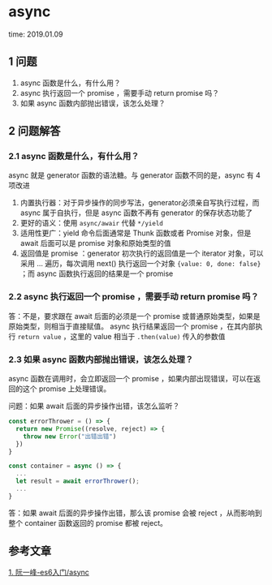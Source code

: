 # async

time: 2019.01.09

## 1 问题

1. async 函数是什么，有什么用？
2. async 执行返回一个 promise ，需要手动 return promise 吗？
3. 如果 async 函数内部抛出错误，该怎么处理？

## 2 问题解答

### 2.1 async 函数是什么，有什么用？

async 就是 generator 函数的语法糖。与 generator 函数不同的是，async 有 4 项改进

1. 内置执行器：对于异步操作的同步写法，generator必须亲自写执行过程，而 async 属于自执行，但是 async 函数不再有 generator 的保存状态功能了
2. 更好的语义：使用 `async/awair` 代替 `*/yield`
3. 适用性更广：yield 命令后面通常是 Thunk 函数或者 Promise 对象，但是 await 后面可以是 promise 对象和原始类型的值
4. 返回值是 promise ：generator 初次执行的返回值是一个 iterator 对象，可以采用 ... 遍历，每次调用 next() 执行返回一个对象 `{value: 0, done: false}` ；而 async 函数执行返回的结果是一个 promise

### 2.2 async 执行返回一个 promise ，需要手动 return promise 吗？

答：不是，要求跟在 await 后面的必须是一个 promise 或普通原始类型，如果是原始类型，则相当于直接赋值。 async 执行结果返回一个 promise ，在其内部执行 `return value` ，这里的 value 相当于 `.then(value)` 传入的参数值

### 2.3 如果 async 函数内部抛出错误，该怎么处理？

async 函数在调用时，会立即返回一个 promise ，如果内部出现错误，可以在返回的这个 promise 上处理错误。

问题：如果 await 后面的异步操作出错，该怎么监听？

```javascript
const errorThrower = () => {
  return new Promise((resolve, reject) => {
    throw new Error("出错出错")
  })
}

const container = async () => {
  ...
  let result = await errorThrower();
  ...
}
```

答：如果 await 后面的异步操作出错，那么该 promise 会被 reject ，从而影响到整个 container 函数返回的 promise 都被 reject。

## 参考文章

[1. 阮一峰-es6入门/async](http://es6.ruanyifeng.com/#docs/async) 